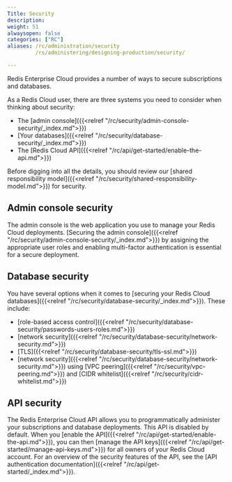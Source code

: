 ```yaml
---
Title: Security
description:
weight: 51
alwaysopen: false
categories: ["RC"]
aliases: /rc/administration/security
         /rs/administering/designing-production/security/

---
```

Redis Enterprise Cloud provides a number of ways to secure subscriptions and databases.

As a Redis Cloud user, there are three systems you need to consider when thinking about security:

- The [admin console]({{<relref "/rc/security/admin-console-security/_index.md">}})
- [Your databases]({{<relref "/rc/security/database-security/_index.md">}})
- The [Redis Cloud API]({{<relref "/rc/api/get-started/enable-the-api.md">}})

Before digging into all the details, you should review our [shared responsibility model]({{<relref "/rc/security/shared-responsibility-model.md">}}) for security.

## Admin console security

The admin console is the web application you use to manage your Redis Cloud deployments. [Securing the admin console]({{<relref "/rc/security/admin-console-security/_index.md">}})
by assigning the appropriate user roles and enabling multi-factor authentication is essential for a secure deployment.

## Database security

You have several options when it comes to [securing your Redis Cloud databases]({{<relref "/rc/security/database-security/_index.md">}}). These include:

- [role-based access control]({{<relref "/rc/security/database-security/passwords-users-roles.md">}})
- [network security]({{<relref "/rc/security/database-security/network-security.md">}})
- [TLS]({{<relref "/rc/security/database-security/tls-ssl.md">}})
- [network security]({{<relref "/rc/security/database-security/network-security.md">}}) using
[VPC peering]({{<relref "/rc/security/vpc-peering.md">}}) and [CIDR whitelist]({{<relref "/rc/security/cidr-whitelist.md">}})


## API security

The Redis Enterprise Cloud API allows you to programmatically administer your subscriptions and database deployments. This API is disabled by default. When you [enable the API]({{<relref "/rc/api/get-started/enable-the-api.md">}}), you can then [manage the API keys]({{<relref "/rc/api/get-started/manage-api-keys.md">}}) for all owners of your Redis Cloud account. For an overview of the security features of the API, see the [API authentication documentation]({{<relref "/rc/api/get-started/_index.md">}}).
